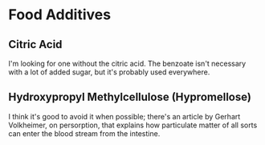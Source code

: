 # Food Additives

## Citric Acid
I'm looking for one without the citric acid. The benzoate isn't necessary with a lot of added sugar, but it's probably used everywhere.
 
## Hydroxypropyl Methylcellulose (Hypromellose)
I think it's good to avoid it when possible; there's an article by Gerhart Volkheimer, on persorption, that explains how particulate matter of all sorts can enter the blood stream from the intestine.
